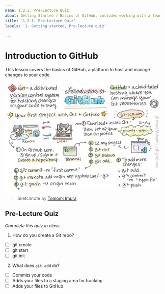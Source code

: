 ```yaml
---
name: 1.2.1. Pre-Lecture Quiz
about: Getting Started / Basics of GitHub, includes working with a team
title: '1.2.1. Pre-Lecture Quiz'
labels: '1. Getting started, Pre-lecture quiz'

---
```

# Introduction to GitHub

This lesson covers the basics of GitHub, a platform to host and manage changes to your code.

![Intro to GitHub](/lessons/1-getting-started-lessons/2-github-basics/images/webdev101-github.png)
> Sketchnote by [Tomomi Imura](https://twitter.com/girlie_mac)

## Pre-Lecture Quiz

*Complete this quiz in class*

1. How do you create a Git repo?

- [ ] git create
- [ ] git start
- [ ] git init

2. What does `git add` do?

- [ ] Commits your code
- [ ] Adds your files to a staging area for tracking
- [ ] Adds your files to GitHub
